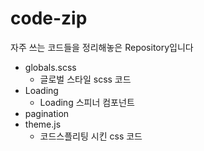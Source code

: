 # code-zip

자주 쓰는 코드들을 정리해놓은 Repository입니다

- globals.scss  
  - 글로벌 스타일 scss 코드
- Loading  
  -  Loading 스피너 컴포넌트
- pagination  
- theme.js
  - 코드스플리팅 시킨 css 코드 
